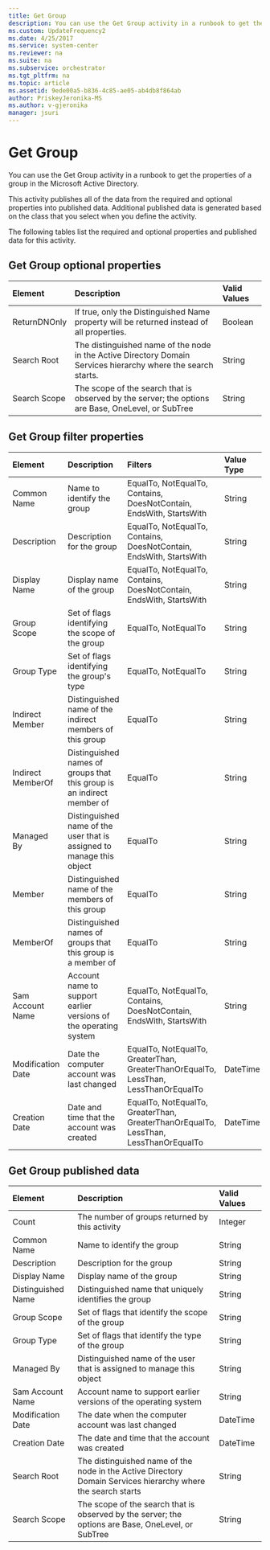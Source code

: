 ```yaml
---
title: Get Group
description: You can use the Get Group activity in a runbook to get the properties of a group in the Microsoft Active Directory.
ms.custom: UpdateFrequency2
ms.date: 4/25/2017
ms.service: system-center
ms.reviewer: na
ms.suite: na
ms.subservice: orchestrator
ms.tgt_pltfrm: na
ms.topic: article
ms.assetid: 9ede00a5-b836-4c85-ae05-ab4db8f864ab
author: PriskeyJeronika-MS
ms.author: v-gjeronika
manager: jsuri
---
```


# Get Group


You can use the Get Group activity in a runbook to get the properties of a group in the Microsoft Active Directory.

This activity publishes all of the data from the required and optional properties into published data. Additional published data is generated based on the class that you select when you define the activity.

The following tables list the required and optional properties and published data for this activity.

## Get Group optional properties

| Element   | Description   | Valid Values |
|:---|:---|:---|
| ReturnDNOnly | If true, only the Distinguished Name property will be returned instead of all properties.   | Boolean   |
| Search Root  | The distinguished name of the node in the Active Directory Domain Services hierarchy where the search starts. | String   |
| Search Scope | The scope of the search that is observed by the server; the options are Base, OneLevel, or SubTree   | String   |

## Get Group filter properties

| Element   | Description   | Filters   | Value Type |
|:---|:---|:---|:---|
| Common Name   | Name to identify the group   | EqualTo, NotEqualTo, Contains, DoesNotContain, EndsWith, StartsWith   | String   |
| Description   | Description for the group   | EqualTo, NotEqualTo, Contains, DoesNotContain, EndsWith, StartsWith   | String   |
| Display Name   | Display name of the group   | EqualTo, NotEqualTo, Contains, DoesNotContain, EndsWith, StartsWith   | String   |
| Group Scope   | Set of flags identifying the scope of the group   | EqualTo, NotEqualTo   | String   |
| Group Type   | Set of flags identifying the group's type   | EqualTo, NotEqualTo   | String   |
| Indirect Member   | Distinguished name of the indirect members of this group   | EqualTo   | String   |
| Indirect MemberOf | Distinguished names of groups that this group is an indirect member of | EqualTo   | String   |
| Managed By   | Distinguished name of the user that is assigned to manage this object | EqualTo   | String   |
| Member   | Distinguished name of the members of this group   | EqualTo   | String   |
| MemberOf   | Distinguished names of groups that this group is a member of   | EqualTo   | String   |
| Sam Account Name  | Account name to support earlier versions of the operating system   | EqualTo, NotEqualTo, Contains, DoesNotContain, EndsWith, StartsWith   | String   |
| Modification Date | Date the computer account was last changed   | EqualTo, NotEqualTo, GreaterThan, GreaterThanOrEqualTo, LessThan, LessThanOrEqualTo | DateTime   |
| Creation Date   | Date and time that the account was created   | EqualTo, NotEqualTo, GreaterThan, GreaterThanOrEqualTo, LessThan, LessThanOrEqualTo | DateTime   |

## Get Group published data

| Element   | Description   | Valid Values |
|:---|:---|:---|
| Count   | The number of groups returned by this activity   | Integer   |
| Common Name   | Name to identify the group   | String   |
| Description   | Description for the group   | String   |
| Display Name   | Display name of the group   | String   |
| Distinguished Name | Distinguished name that uniquely identifies the group   | String   |
| Group Scope   | Set of flags that identify the scope of the group   | String   |
| Group Type   | Set of flags that identify the type of the group   | String   |
| Managed By   | Distinguished name of the user that is assigned to manage this object   | String   |
| Sam Account Name   | Account name to support earlier versions of the operating system   | String   |
| Modification Date  | The date when the computer account was last changed   | DateTime   |
| Creation Date   | The date and time that the account was created   | DateTime   |
| Search Root   | The distinguished name of the node in the Active Directory Domain Services hierarchy where the search starts | String   |
| Search Scope   | The scope of the search that is observed by the server; the options are Base, OneLevel, or SubTree   | String   |
